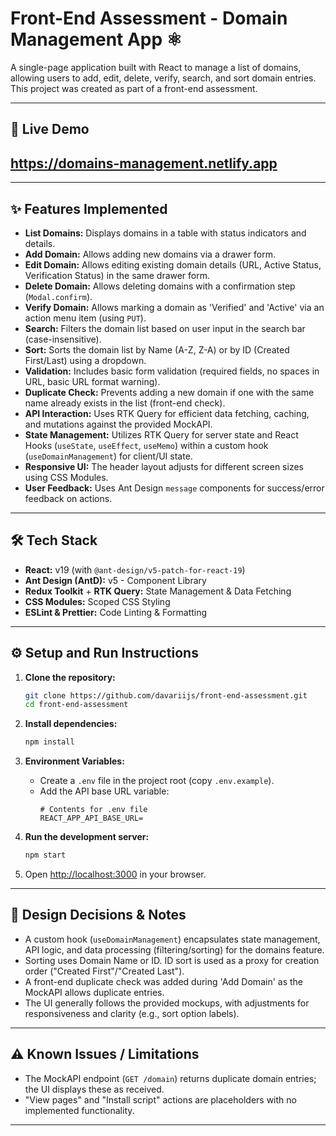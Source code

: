 # Front-End Assessment - Domain Management App ⚛️

A single-page application built with React to manage a list of domains, allowing users to add, edit, delete, verify, search, and sort domain entries. This project was created as part of a front-end assessment.

---

## 🚀 Live Demo

## https://domains-management.netlify.app

---

## ✨ Features Implemented

- **List Domains:** Displays domains in a table with status indicators and details.
- **Add Domain:** Allows adding new domains via a drawer form.
- **Edit Domain:** Allows editing existing domain details (URL, Active Status, Verification Status) in the same drawer form.
- **Delete Domain:** Allows deleting domains with a confirmation step (`Modal.confirm`).
- **Verify Domain:** Allows marking a domain as 'Verified' and 'Active' via an action menu item (using `PUT`).
- **Search:** Filters the domain list based on user input in the search bar (case-insensitive).
- **Sort:** Sorts the domain list by Name (A-Z, Z-A) or by ID (Created First/Last) using a dropdown.
- **Validation:** Includes basic form validation (required fields, no spaces in URL, basic URL format warning).
- **Duplicate Check:** Prevents adding a new domain if one with the same name already exists in the list (front-end check).
- **API Interaction:** Uses RTK Query for efficient data fetching, caching, and mutations against the provided MockAPI.
- **State Management:** Utilizes RTK Query for server state and React Hooks (`useState`, `useEffect`, `useMemo`) within a custom hook (`useDomainManagement`) for client/UI state.
- **Responsive UI:** The header layout adjusts for different screen sizes using CSS Modules.
- **User Feedback:** Uses Ant Design `message` components for success/error feedback on actions.

---

## 🛠️ Tech Stack

- **React:** v19 (with `@ant-design/v5-patch-for-react-19`)
- **Ant Design (AntD):** v5 - Component Library
- **Redux Toolkit** + **RTK Query:** State Management & Data Fetching
- **CSS Modules:** Scoped CSS Styling
- **ESLint & Prettier:** Code Linting & Formatting

---

## ⚙️ Setup and Run Instructions

1.  **Clone the repository:**
    ```bash
    git clone https://github.com/davariijs/front-end-assessment.git
    cd front-end-assessment
    ```
2.  **Install dependencies:**

    ```bash
    npm install
    ```

3.  **Environment Variables:**
    - Create a `.env` file in the project root (copy `.env.example`).
    - Add the API base URL variable:
      ```dotenv
      # Contents for .env file
      REACT_APP_API_BASE_URL=
      ```
4.  **Run the development server:**
    ```bash
    npm start
    ```
5.  Open [http://localhost:3000](http://localhost:3000) in your browser.

---

## 🤔 Design Decisions & Notes

- A custom hook (`useDomainManagement`) encapsulates state management, API logic, and data processing (filtering/sorting) for the domains feature.
- Sorting uses Domain Name or ID. ID sort is used as a proxy for creation order ("Created First"/"Created Last").
- A front-end duplicate check was added during 'Add Domain' as the MockAPI allows duplicate entries.
- The UI generally follows the provided mockups, with adjustments for responsiveness and clarity (e.g., sort option labels).

---

## ⚠️ Known Issues / Limitations

- The MockAPI endpoint (`GET /domain`) returns duplicate domain entries; the UI displays these as received.
- "View pages" and "Install script" actions are placeholders with no implemented functionality.

---
